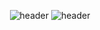 <div align="center">

![header](https://capsule-render.vercel.app/api?type=Cylinder)
![header](https://capsule-render.vercel.app/api?text=Secripite)

</div>
<!--
**secripite/secripite** is a ✨ _special_ ✨ repository because its `README.md` (this file) appears on your GitHub profile.

Here are some ideas to get you started:

- 🔭 I’m currently working on ...
- 🌱 I’m currently learning ...
- 👯 I’m looking to collaborate on ...
- 🤔 I’m looking for help with ...
- 💬 Ask me about ...
- 📫 How to reach me: ...
- 😄 Pronouns: ...
- ⚡ Fun fact: ...
-->
